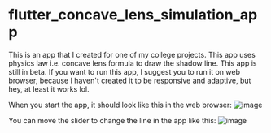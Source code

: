 # flutter_concave_lens_simulation_app

This is an app that I created for one of my college projects. This app uses physics law i.e. concave lens formula to draw the shadow line. This app is still in beta.
If you want to run this app, I suggest you to run it on web browser, because I haven't created it to be responsive and adaptive, but hey, at least it works lol.

When you start the app, it should look like this in the web browser:
![image](https://user-images.githubusercontent.com/74126181/155691898-23c55596-d83d-41ec-9efd-e4afc10d3577.png)

You can move the slider to change the line in the app like this:
![image](https://user-images.githubusercontent.com/74126181/158163722-d0692578-462e-4a1f-9cbe-7fcf9e2e1fdb.png)

